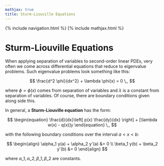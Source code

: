 ```yaml
---
mathjax: true
title: Sturm-Liouville Equations
---
```

{% include navigation.html %}
{% include mathjax.html %}

# Sturm-Liouville Equations

When applying separation of variables to second-order linear PDEs, very often we come across differential equations that reduce to eigenvalue problems. Such eigenvalue problems look something like this:

$$ \frac{d^2 \phi}{dx^2} + \lambda \phi(x) = 0 \,, $$

where $\phi=\phi(x)$ comes from separation of variables and $\lambda$ is a constant from separation of variables. Of course, there are boundary conditions given along side this.

In general, a **Sturm-Liouville equation** has the form:

$$ \begin{equation} \frac{d}{dx}\left[ p(x) \frac{dy}{dx} \right] + [\lambda w(x) - q(x)]y \end{equation} \,, $$

with the following boundary conditions over the interval $a<x<b$:

$$ \begin{align}  \alpha_1 y(a) + \alpha_2 y'(a) &= 0 \\ \beta_1 y(b) + \beta_2 y'(b) &= 0 \end{align} $$

where $\alpha\_1, \alpha\_2, \beta\_1, \beta\_2$ are constants.

